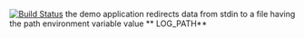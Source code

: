 [![Build Status](https://travis-ci.org/andrewja/lab13.svg?branch=master)](https://travis-ci.org/andrewja/lab13)
the demo application redirects data from stdin to a file having the path environment variable value ** LOG_PATH**
